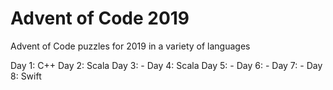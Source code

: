 # Advent of Code 2019
Advent of Code puzzles for 2019 in a variety of languages

Day 1: C++ 
Day 2: Scala
Day 3: -
Day 4: Scala
Day 5: -
Day 6: -
Day 7: -
Day 8: Swift
